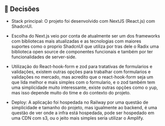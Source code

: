 ## 🧪 Decisões

- Stack principal: O projeto foi desenvolvido com NextJS (React.js) com ShadcnUI.

- Escolha do Next.js veio por conta de atualmente ser um dos frameworks com bibliotecas mais atualizadas e as tecnologias com maiores suportes como o proprio ShadcnUI que utiliza por tras dele o Radix uma biblioteca open source de componentes funcionais e também por ter funcionalidades de server-side.

- Utilização do React-hook-form e zod para tratativas de formularios e validações, existem outras opções para trabalhar com formularios e validações no mercado, mas acredito que o react-hook-form seja um que lida melhor e mais simples com o formulario, e o zod também tem uma simplicidade muito interessante, existe outras opções como o yup, mas isso depende muito do time e do contexto do projeto.

- Deploy: A aplicação foi hospedada no Railway por uma questão de simplicidade e tamanho do projeto, mas igualmente ao backend, é uma questão de ver onde a infra está hospedada, pode ser hospedado em uma CDN com s3, ou o jeito mais simples seria utilizar o Amplify.
